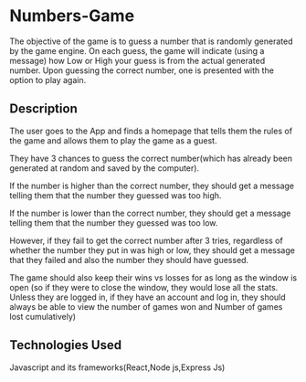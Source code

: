 # Numbers-Game

The objective of the game is to guess a number that is randomly generated by the game engine. On each guess, the game will indicate (using a message) how Low or High your guess is from the actual generated number. Upon guessing the correct number, one is presented with the option to play again.

## Description
The user goes to the App and finds a homepage that tells them the rules of the game and allows them to play the game as a guest.

They have 3 chances to guess the correct number(which has already been generated at random and saved by the computer).

If the number is higher than the correct number, they should get a message telling them that the number they guessed was too high.

If the number is lower than the correct number, they should get a message telling them that the number they guessed was too low. 

However, if they fail to get the correct number after 3 tries, regardless of whether the number they put in was high or low, they should get a message that they failed and also the number they should have guessed.  

The game should also keep their wins vs losses for as long as the window is open (so if they were to close the window, they would lose all the stats. Unless they are logged in, if they have an account and log in, they should always be able to view the number of games won and Number of games lost cumulatively)

## Technologies Used
Javascript and its frameworks(React,Node js,Express Js)

